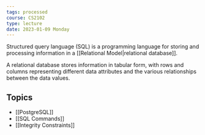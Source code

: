 ```yaml
---
tags: processed
course: CS2102
type: lecture
date: 2023-01-09 Monday
---
```

Structured query language (SQL) is a programming language for storing and processing information in a [[Relational Model|relational database]].

A relational database stores information in tabular form, with rows and columns representing different data attributes and the various relationships between the data values.

## Topics

- [[PostgreSQL]]
- [[SQL Commands]]
- [[Integrity Constraints]]

